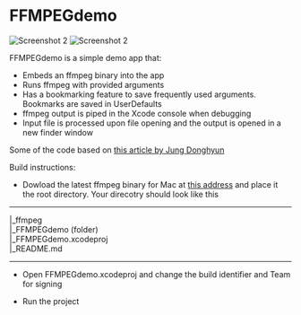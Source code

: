 #  FFMPEGdemo

![Screenshot 2](https://i.postimg.cc/DwgBgq8D/ffmpeg-screen1.jpg)
![Screenshot 2](https://i.postimg.cc/DwFxLCyL/ffmpeg-screen2.jpg)


FFMPEGdemo is a simple demo app that:
- Embeds an ffmpeg binary into the app
- Runs ffmpeg with provided arguments
- Has a bookmarking feature to save frequently used arguments. Bookmarks are saved in UserDefaults
- ffmpeg output is piped in the Xcode console when debugging
- Input file is processed upon file opening and the output is opened in a new finder window

Some of the code based on [this article by Jung Donghyun](https://crowjdh.blogspot.com/2017/05/use-ffmpeg-in-xcodefor-macos.html
)  

Build instructions:
- Dowload the latest ffmpeg binary for Mac at [this address](https://evermeet.cx/ffmpeg/) and place it the root directory. Your direcotry should look like this
_____
 |_ffmpeg  
 |_FFMPEGdemo (folder)  
 |_FFMPEGdemo.xcodeproj  
 |_README.md   
_____

- Open FFMPEGdemo.xcodeproj and change the build identifier and Team for signing

- Run the project